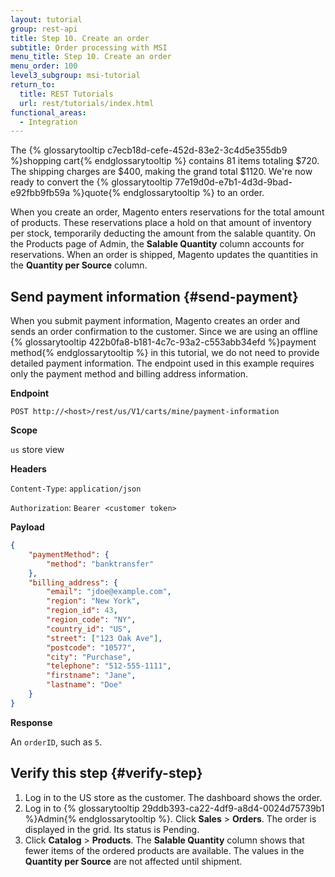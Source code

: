 ```yaml
---
layout: tutorial
group: rest-api
title: Step 10. Create an order
subtitle: Order processing with MSI
menu_title: Step 10. Create an order
menu_order: 100
level3_subgroup: msi-tutorial
return_to:
  title: REST Tutorials
  url: rest/tutorials/index.html
functional_areas:
  - Integration
---
```


The {% glossarytooltip c7ecb18d-cefe-452d-83e2-3c4d5e355db9 %}shopping cart{% endglossarytooltip %} contains 81 items totaling $720. The shipping charges are $400, making the grand total $1120. We're now ready to convert the {% glossarytooltip 77e19d0d-e7b1-4d3d-9bad-e92fbb9fb59a %}quote{% endglossarytooltip %} to an order.

When you create an order, Magento enters reservations for the total amount of products. These reservations place a hold on that amount of inventory per stock, temporarily deducting the amount from the salable quantity. On the Products page of Admin, the **Salable Quantity** column accounts for reservations. When an order is shipped, Magento updates the quantities in the **Quantity per Source** column.

## Send payment information {#send-payment}

When you submit payment information, Magento creates an order and sends an order confirmation to the customer. Since we are using an offline {% glossarytooltip 422b0fa8-b181-4c7c-93a2-c553abb34efd %}payment method{% endglossarytooltip %} in this tutorial, we do not need to provide detailed payment information. The endpoint used in this example requires only the payment method and billing address information.

**Endpoint**

`POST http://<host>/rest/us/V1/carts/mine/payment-information`

**Scope**

`us` store view

**Headers**

`Content-Type`: `application/json`

`Authorization`: `Bearer <customer token>`

**Payload**

``` json
{
	"paymentMethod": {
		"method": "banktransfer"
	},
	"billing_address": {
		"email": "jdoe@example.com",
		"region": "New York",
		"region_id": 43,
		"region_code": "NY",
		"country_id": "US",
		"street": ["123 Oak Ave"],
		"postcode": "10577",
		"city": "Purchase",
		"telephone": "512-555-1111",
		"firstname": "Jane",
		"lastname": "Doe"
	}
}
```

**Response**

An `orderID`, such as `5`.

## Verify this step {#verify-step}

1. Log in to the US store as the customer. The dashboard shows the order.
2. Log in to {% glossarytooltip 29ddb393-ca22-4df9-a8d4-0024d75739b1 %}Admin{% endglossarytooltip %}. Click **Sales** > **Orders**. The order is displayed in the grid. Its status is Pending.
3. Click **Catalog** > **Products**. The **Salable Quantity** column shows that fewer items of the ordered products are available. The values in the **Quantity per Source** are not affected until shipment.
